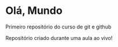 # Olá, Mundo
 Primeiro repositório do curso de git e github

 Repositório criado durante uma aula ao vivo!
